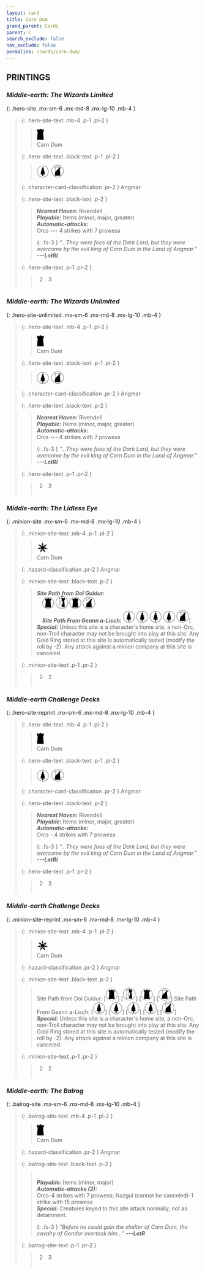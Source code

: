 ```yaml
---
layout: card
title: Carn Dum
grand_parent: Cards
parent: C
search_exclude: false
nav_exclude: false
permalink: /cards/carn-dum/
---
```


## PRINTINGS


### _Middle-earth: The Wizards Limited_

{: .hero-site .mx-sm-6 .mx-md-8 .mx-lg-10 .mb-4 }
> {: .hero-site-text .mb-4 .p-1 .pl-2 }
> > <div class="card-mp"><img src="/assets/images/dark-hold.svg"></div>
> > <div class="character-card-name">Carn Dum</div>
>
> {: .hero-site-text .black-text .p-1 .pl-2 }
> > ![](/assets/images/wilderness.svg)&ensp;![](/assets/images/shadow-land.svg)
>
> {: .character-card-classification .pr-2 }
> Angmar
>
> {: .hero-site-text .black-text .p-2 }
> > _**Nearest Haven:**_ Rivendell <br>_**Playable:**_ Items (minor, major, greater) <br>_**Automatic-attacks:**_<br> Orcs --- 4 strikes with 7 prowess  
> > 
> > {: .fs-3 } 
> > _“...They were foes of the Dark Lord, but they were overcome by the evil king of Carn Dum in the Land of Angmar."_ ***---&#65279;LotRI*** 
> 
> {: .hero-site-text .p-1 .pr-2 }
> > <div class="hero-site-draw"><span class="hero-you-draw">&ensp;2&ensp;</span><span class="hero-opp-draw">&ensp;3&ensp;</span></div>
> > <div class="card-corruption">&nbsp;</div>

### _Middle-earth: The Wizards Unlimited_

{: .hero-site-unlimited .mx-sm-6 .mx-md-8 .mx-lg-10 .mb-4 }
> {: .hero-site-text .mb-4 .p-1 .pl-2 }
> > <div class="card-mp"><img src="/assets/images/dark-hold.svg"></div>
> > <div class="character-card-name">Carn Dum</div>
>
> {: .hero-site-text .black-text .p-1 .pl-2 }
> > ![](/assets/images/wilderness.svg)&ensp;![](/assets/images/shadow-land.svg)
>
> {: .character-card-classification .pr-2 }
> Angmar
>
> {: .hero-site-text .black-text .p-2 }
> > _**Nearest Haven:**_ Rivendell <br>_**Playable:**_ Items (minor, major, greater) <br>_**Automatic-attacks:**_<br> Orcs --- 4 strikes with 7 prowess  
> > 
> > {: .fs-3 } 
> > _“...They were foes of the Dark Lord, but they were overcome by the evil king of Carn Dum in the Land of Angmar."_ ***---&#65279;LotRI*** 
> 
> {: .hero-site-text .p-1 .pr-2 }
> > <div class="hero-site-draw"><span class="hero-you-draw">&ensp;2&ensp;</span><span class="hero-opp-draw">&ensp;3&ensp;</span></div>
> > <div class="card-corruption">&nbsp;</div>

### _Middle-earth: The Lidless Eye_

{: .minion-site .mx-sm-6 .mx-md-8 .mx-lg-10 .mb-4 }
> {: .minion-site-text .mb-4 .p-1 .pl-2 }
> > <div class="card-mp"><img src="/assets/images/dark-haven.svg"></div>
> > <div class="card-name">Carn Dum</div>
>
> {: .hazard-classification .pr-2 }
> Angmar
>
> {: .minion-site-text .black-text .p-2 }
> > ***Site Path from Dol Guldur:*** <br>&emsp;![](/assets/images/dark-domain.svg) ![](/assets/images/border-land.svg) ![](/assets/images/dark-domain.svg) ![](/assets/images/shadow-land.svg) <br>&emsp;***Site Path From Geann a-Lisch:*** ![](/assets/images/wilderness.svg) ![](/assets/images/wilderness.svg) ![](/assets/images/wilderness.svg) ![](/assets/images/wilderness.svg) ![](/assets/images/shadow-land.svg)] <br>_**Special:**_ Unless this site is a character's home site, a non-Orc, non-Troll character may not be brought into play at this site. Any Gold Ring stored at this site is automatically tested (modify the roll by -2). Any attack against a minion company at this site is canceled. 
> 
> {: .minion-site-text .p-1 .pr-2 }
> > <div class="hero-site-draw"><span class="minion-you-draw">&ensp;2&ensp;</span><span class="minion-opp-draw">&ensp;2&ensp;</span></div>
> > <div class="card-corruption">&nbsp;</div>

### _Middle-earth Challenge Decks_

{: .hero-site-reprint .mx-sm-6 .mx-md-8 .mx-lg-10 .mb-4 }
> {: .hero-site-text .mb-4 .p-1 .pl-2 }
> > <div class="card-mp"><img src="/assets/images/dark-hold.svg"></div>
> > <div class="character-card-name">Carn Dum</div>
>
> {: .hero-site-text .black-text .p-1 .pl-2 }
> > ![](/assets/images/wilderness.svg)&ensp;![](/assets/images/shadow-land.svg)
>
> {: .character-card-classification .pr-2 }
> Angmar
>
> {: .hero-site-text .black-text .p-2 }
> > _**Nearest Haven:**_ Rivendell <br>_**Playable:**_ Items (minor, major, greater) <br>_**Automatic-attacks:**_<br> Orcs - 4 strikes with 7 prowess  
> > 
> > {: .fs-3 } 
> > _“...They were foes of the Dark Lord, but they were overcome by the evil king of Carn Dum in the Land of Angmar."_ ***---&#65279;LotRI*** 
> 
> {: .hero-site-text .p-1 .pr-2 }
> > <div class="hero-site-draw"><span class="hero-you-draw">&ensp;2&ensp;</span><span class="hero-opp-draw">&ensp;3&ensp;</span></div>
> > <div class="card-corruption">&nbsp;</div>

### _Middle-earth Challenge Decks_

{: .minion-site-reprint .mx-sm-6 .mx-md-8 .mx-lg-10 .mb-4 }
> {: .minion-site-text .mb-4 .p-1 .pl-2 }
> > <div class="card-mp"><img src="/assets/images/dark-haven.svg"></div>
> > <div class="card-name">Carn Dum</div>
>
> {: .hazard-classification .pr-2 }
> Angmar
>
> {: .minion-site-text .black-text .p-2 }
> > Site Path from Dol Guldur: \[![](/assets/images/dark-domain.svg)] \[![](/assets/images/border-land.svg)] \[![](/assets/images/dark-domain.svg)] \[![](/assets/images/shadow-land.svg)] Site Path From Geann a-Lisch: \[![](/assets/images/wilderness.svg)] \[![](/assets/images/wilderness.svg)] \[![](/assets/images/wilderness.svg)] \[![](/assets/images/wilderness.svg)] \[![](/assets/images/shadow-land.svg)] <br>_**Special:**_ Unless this site is a character's home site, a non-Orc, non-Troll character may not be brought into play at this site. Any Gold Ring stored at this site is automatically tested (modify the roll by -2). Any attack against a minion company at this site is canceled. 
> 
> {: .minion-site-text .p-1 .pr-2 }
> > <div class="hero-site-draw"><span class="minion-you-draw">&ensp;2&ensp;</span><span class="minion-opp-draw">&ensp;2&ensp;</span></div>
> > <div class="card-corruption">&nbsp;</div>

### _Middle-earth: The Balrog_

{: .balrog-site .mx-sm-6 .mx-md-8 .mx-lg-10 .mb-4 }
> {: .balrog-site-text .mb-4 .p-1 .pl-2 }
> > <div class="card-mp"><img src="/assets/images/dark-hold.svg"></div>
> > <div class="card-name">Carn Dum</div>
>
> {: .hazard-classification .pr-2 }
> Angmar
>
> {: .balrog-site-text .black-text .p-2 }
> > <br>_**Playable:**_ Items (minor, major) <br>_**Automatic-attacks (2):**_<br>  Orcs-4 strikes with 7 prowess; Nazgul (cannot be canceled)-1 strike with 15 prowess <br>_**Special:**_ Creatures keyed to this site attack normally, not as detainment. 
> > 
> > {: .fs-3 } 
> > _“Before he could gain the shelter of Carn Dum, the cavalry of Gondor overtook him...”_ ***---&#65279;LotR*** 
> 
> {: .balrog-site-text .p-1 .pr-2 }
> > <div class="hero-site-draw"><span class="minion-you-draw">&ensp;2&ensp;</span><span class="minion-opp-draw">&ensp;3&ensp;</span></div>
> > <div class="card-corruption">&nbsp;</div>
